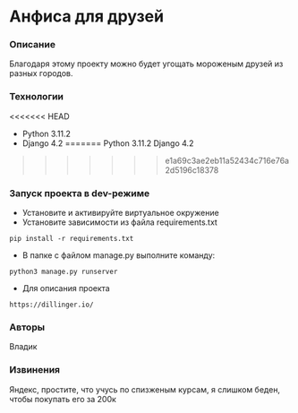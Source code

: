 # Анфиса для друзей
### Описание
Благодаря этому проекту можно будет угощать мороженым друзей из разных городов.
### Технологии
<<<<<<< HEAD
- Python 3.11.2
- Django 4.2
=======
Python 3.11.2
Django 4.2
>>>>>>> e1a69c3ae2eb11a52434c716e76a2d5196c18378
### Запуск проекта в dev-режиме
- Установите и активируйте виртуальное окружение
- Установите зависимости из файла requirements.txt
```
pip install -r requirements.txt
``` 
- В папке с файлом manage.py выполните команду:
```
python3 manage.py runserver
```
- Для описания проекта
```
https://dillinger.io/
```
### Авторы
Владик

### Извинения
Яндекс, простите, что учусь по спизженым курсам, я слишком беден, чтобы покупать его за 200к